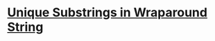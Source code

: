 # [Unique Substrings in Wraparound String](https://leetcode.com/problems/unique-substrings-in-wraparound-string/)
